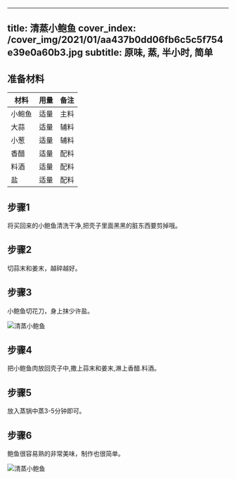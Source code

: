 
---
title: 清蒸小鲍鱼
cover_index: /cover_img/2021/01/aa437b0dd06fb6c5c5f754e39e0a60b3.jpg
subtitle: 原味, 蒸, 半小时, 简单
---

## 准备材料

| 材料     | 用量 | 备注|
| ------- | ----- | --- |
| 小鲍鱼 | 适量| 主料 |
| 大蒜 | 适量| 辅料 |
| 小葱 | 适量| 辅料 |
| 香醋 | 适量| 配料 |
| 料酒 | 适量| 配料 |
| 盐 | 适量| 配料 |

## 步骤1

将买回来的小鲍鱼清洗干净,把壳子里面黑黑的脏东西要剪掉哦。

## 步骤2

切蒜末和姜末，越碎越好。

## 步骤3

小鲍鱼切花刀，身上抹少许盐。

![清蒸小鲍鱼](https://i8.meishichina.com/attachment/recipe/201010/201010140919500.jpg?x-oss-process=style/p320) 

## 步骤4

把小鲍鱼肉放回壳子中,撒上蒜末和姜末,淋上香醋.料酒。

## 步骤5

放入蒸锅中蒸3-5分钟即可。

## 步骤6

鲍鱼很容易熟的非常美味，制作也很简单。

![清蒸小鲍鱼](https://i8.meishichina.com/attachment/recipe/201010/201010140916292.jpg?x-oss-process=style/p320) 

